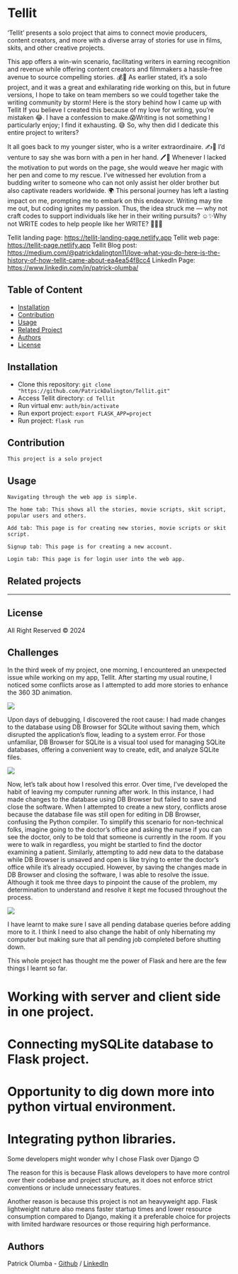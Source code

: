 # Tellit
‘Tellit’ presents a solo project that aims to connect movie producers, content creators, and more with a diverse array of stories for use in films, skits, and other creative projects.

This app offers a win-win scenario, facilitating writers in earning recognition and revenue while offering content creators and filmmakers a hassle-free avenue to source compelling stories. 💰📝
As earlier stated, it’s a solo project, and it was a great and exhilarating ride working on this, but in future versions, I hope to take on team members so we could together take the writing community by storm!
Here is the story behind how I came up with Tellit
If you believe I created this because of my love for writing, you’re mistaken 😂. I have a confession to make.😱Writing is not something I particularly enjoy; I find it exhausting. 😅 So, why then did I dedicate this entire project to writers?

It all goes back to my younger sister, who is a writer extraordinaire. ✍️🌺 I’d venture to say she was born with a pen in her hand. 🖊️👶 Whenever I lacked the motivation to put words on the page, she would weave her magic with her pen and come to my rescue.
I’ve witnessed her evolution from a budding writer to someone who can not only assist her older brother but also captivate readers worldwide. 🌍
This personal journey has left a lasting impact on me, prompting me to embark on this endeavor. Writing may tire me out, but coding ignites my passion.
Thus, the idea struck me — why not craft codes to support individuals like her in their writing pursuits? ☺️✨Why not WRITE codes to help people like her WRITE? 🤷‍♂️📝




Tellit landing page: https://tellit-landing-page.netlify.app
Tellit web page: https://tellit-page.netlify.app
Tellit Blog post: https://medium.com/@patrickdalington11/love-what-you-do-here-is-the-history-of-how-tellit-came-about-ea4ea54f8cc4
LinkedIn Page: https://www.linkedin.com/in/patrick-olumba/



## Table of Content
* [Installation](#installation)
* [Contribution](#contribution)
* [Usage](#usage)
* [Related Project](#related-project)
* [Authors](#authors)
* [License](#license)


## Installation
* Clone this repository: `git clone "https://github.com/PatrickDalington/Tellit.git"`
* Access Tellit directory: `cd Tellit`
* Run virtual env: `auth/bin/activate`
* Run export project: `export FLASK_APP=project`
* Run project: `flask run`

## Contribution
`This project is a solo project`

## Usage
```
Navigating through the web app is simple.

The home tab: This shows all the stories, movie scripts, skit script, popular users and others.

Add tab: This page is for creating new stories, movie scripts or skit script.

Signup tab: This page is for creating a new account.

Login tab: This page is for login user into the web app.

```

## Related projects
----


## License
All Right Reserved © 2024


## Challenges
In the third week of my project, one morning, I encountered an unexpected issue while working on my app, Tellit. After starting my usual routine, I noticed some conflicts arose as I attempted to add more stories to enhance the 360 3D animation.

![](https://miro.medium.com/v2/resize:fit:1400/format:webp/1*1eWndSH1gzBU8VzDPoK3kA.png)



Upon days of debugging, I discovered the root cause: I had made changes to the database using DB Browser for SQLite without saving them, which disrupted the application’s flow, leading to a system error.
For those unfamiliar, DB Browser for SQLite is a visual tool used for managing SQLite databases, offering a convenient way to create, edit, and analyze SQLite files.



![](https://miro.medium.com/v2/resize:fit:1400/format:webp/1*jsfViWGTaVNB8O8_GvZLiQ.gif)



Now, let’s talk about how I resolved this error. Over time, I’ve developed the habit of leaving my computer running after work. In this instance, I had made changes to the database using DB Browser but failed to save and close the software. When I attempted to create a new story, conflicts arose because the database file was still open for editing in DB Browser, confusing the Python compiler.
To simplify this scenario for non-technical folks, imagine going to the doctor’s office and asking the nurse if you can see the doctor, only to be told that someone is currently in the room. If you were to walk in regardless, you might be startled to find the doctor examining a patient. Similarly, attempting to add new data to the database while DB Browser is unsaved and open is like trying to enter the doctor’s office while it’s already occupied.
However, by saving the changes made in DB Browser and closing the software, I was able to resolve the issue. Although it took me three days to pinpoint the cause of the problem, my determination to understand and resolve it kept me focused throughout the process.



![](https://miro.medium.com/v2/resize:fit:960/format:webp/1*hQYj5lcOxouYuVwgvb4jzw.gif)



I have learnt to make sure I save all pending database queries before adding more to it.
I think I need to also change the habit of only hibernating my computer but making sure that all pending job completed before shutting down.


This whole project has thought me the power of Flask and here are the few things I learnt so far.

# Working with server and client side in one project.
# Connecting mySQLite database to Flask project.
# Opportunity to dig down more into python virtual environment.
# Integrating python libraries.


Some developers might wonder why I chose Flask over Django 😊

The reason for this is because Flask allows developers to have more control over their codebase and project structure, as it does not enforce strict conventions or include unnecessary features.

Another reason is because this project is not an heavyweight app. Flask lightweight nature also means faster startup times and lower resource consumption compared to Django, making it a preferable choice for projects with limited hardware resources or those requiring high performance.




## Authors
Patrick Olumba - [Github](https://github.com/PatrickDalington) / [LinkedIn](https://www.linkedin.com/in/patrick-olumba)  

